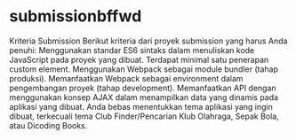 # submissionbffwd
Kriteria Submission Berikut kriteria dari proyek submission yang harus Anda penuhi:  Menggunakan standar ES6 sintaks dalam menuliskan kode JavaScript pada proyek yang dibuat. Terdapat minimal satu penerapan custom element. Menggunakan Webpack sebagai module bundler (tahap produksi). Memanfaatkan Webpack sebagai environment dalam pengembangan proyek (tahap development). Memanfaatkan API dengan menggunakan konsep AJAX dalam menampilkan data yang dinamis pada aplikasi yang dibuat. Anda bebas menentukkan tema aplikasi yang ingin dibuat, terkecuali tema Club Finder/Pencarian Klub Olahraga, Sepak Bola, atau Dicoding Books.
